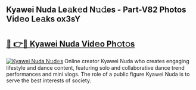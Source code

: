 ## Kyawei Nuda Le𝚊k𝚎d N𝚞𝚍es - Part-V82 Photos Vid𝚎o Le𝚊ks ox3sY

# <h2><a href="http://fbfcxfv.evod.top/?m=Kyawei+Nuda">🔗 👉🔴 Kyawei Nuda Vid𝚎o Ph𝚘t𝚘s</a></h2>

[![Kyawei Nuda N𝚞d𝚎s](https://i.imgur.com/8V9OHl7.gif)](http://fbfcxfv.evod.top/?m=Kyawei+Nuda)
Online creator Kyawei Nuda who creates engaging lifestyle and dance content, featuring solo and collaborative dance trend performances and mini vlogs. The role of a public figure Kyawei Nuda is to serve the best interests of society. 
